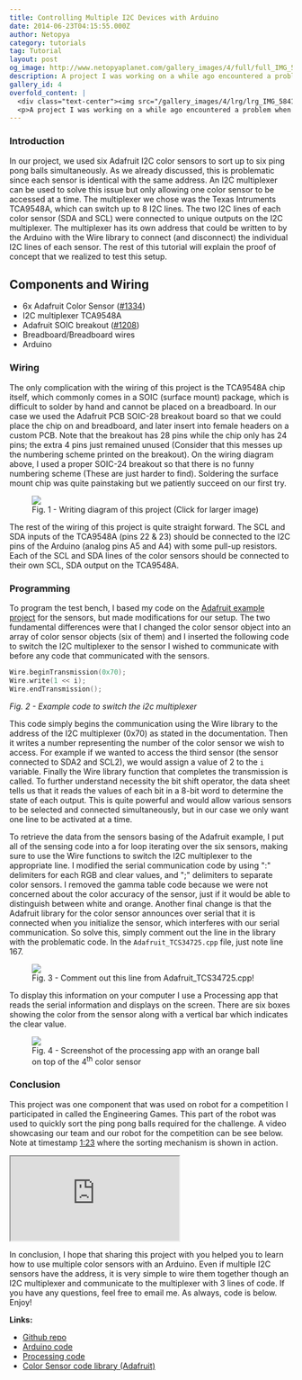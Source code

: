 ```yaml
---
title: Controlling Multiple I2C Devices with Arduino
date: 2014-06-23T04:15:55.000Z
author: Netopya
category: tutorials
tag: Tutorial
layout: post
og_image: http://www.netopyaplanet.com/gallery_images/4/full/full_IMG_5841-Copy.JPG
description: A project I was working on a while ago encountered a problem when we decided to use multiple I2C color sensors. The I2C protocol relies on the fact that each device you connect as a unique address. But in the case of the sensors we were using, the address is hard wired into the device, so connecting multiple identical sensors with the same permanent address would creating a conflict. This problem was easily solved with the use of an I2C multiplexer. Not much information was available on the web regarding this solution, but after doing some research we learned that the implementation is very easy. Read on pass the break to see what we learned and how you can use multiple identical I2C devices in your Arduino projects.
gallery_id: 4
overfold_content: |
  <div class="text-center"><img src="/gallery_images/4/lrg/lrg_IMG_5841-Copy.jpg" class="img-thumbnail mb-3"/></div>
  <p>A project I was working on a while ago encountered a problem when we decided to use multiple I2C color sensors. The I2C protocol relies on the fact that each device you connect as a unique address. But in the case of the sensors we were using, the address is hard wired into the device, so connecting multiple identical sensors with the same permanent address would creating a conflict. This problem was easily solved with the use of an I2C multiplexer. Not much information was available on the web regarding this solution, but after doing some research we learned that the implementation is very easy. Read on pass the break to see what we learned and how you can use multiple identical I2C devices in your Arduino projects.</p>
---
```


### Introduction

In our project, we used six Adafruit I2C color sensors to sort up to six ping pong balls simultaneously. As we already discussed, this is problematic since each sensor is identical with the same address. An I2C multiplexer can be used to solve this issue but only allowing one color sensor to be accessed at a time. The multiplexer we chose was the Texas Intruments TCA9548A, which can switch up to 8 I2C lines. The two I2C lines of each color sensor (SDA and SCL) were connected to unique outputs on the I2C multiplexer. The multiplexer has its own address that could be written to by the Arduino with the Wire library to connect (and disconnect) the individual I2C lines of each sensor. The rest of this tutorial will explain the proof of concept that we realized to test this setup.

## Components and Wiring

- 6x Adafruit Color Sensor ([#1334](http://www.adafruit.com/products/1334))
- I2C multiplexer TCA9548A
- Adafruit SOIC breakout ([#1208](http://www.adafruit.com/products/1208))
- Breadboard/Breadboard wires
- Arduino

### Wiring

The only complication with the wiring of this project is the TCA9548A chip itself, which commonly comes in a SOIC (surface mount) package, which is difficult to solder by hand and cannot be placed on a breadboard. In our case we used the Adafruit PCB SOIC-28 breakout board so that we could place the chip on and breadboard, and later insert into female headers on a custom PCB. Note that the breakout has 28 pins while the chip only has 24 pins; the extra 4 pins just remained unused (Consider that this messes up the numbering scheme printed on the breakout). On the wiring diagram above, I used a proper SOIC-24 breakout so that there is no funny numbering scheme (These are just harder to find). Soldering the surface mount chip was quite painstaking but we patiently succeed on our first try.

<figure>
    <a href="/gallery_images/4/full/full_colorsensordia1_bb.png"><img class="img-thumbnail" src="/gallery_images/4/lrg/lrg_colorsensordia1_bb.jpg"/></a>
    <figcaption>Fig. 1 - Writing diagram of this project (Click for larger image)</figcaption>
</figure>

The rest of the wiring of this project is quite straight forward. The SCL and SDA inputs of the TCA9548A (pins 22 & 23) should be connected to the I2C pins of the Arduino (analog pins A5 and A4) with some pull-up resistors. Each of the SCL and SDA lines of the color sensors should be connected to their own SCL, SDA output on the TCA9548A.

### Programming

To program the test bench, I based my code on the [Adafruit example project](https://learn.adafruit.com/adafruit-color-sensors/overview) for the sensors, but made modifications for our setup. The two fundamental differences were that I changed the color sensor object into an array of color sensor objects (six of them) and I inserted the following code to switch the I2C multiplexer to the sensor I wished to communicate with before any code that communicated with the sensors.

```cpp
Wire.beginTransmission(0x70);
Wire.write(1 << i);
Wire.endTransmission();
```
*Fig. 2 - Example code to switch the i2c multiplexer*

This code simply begins the communication using the Wire library to the address of the I2C multiplexer (0x70) as stated in the documentation. Then it writes a number representing the number of the color sensor we wish to access. For example if we wanted to access the third sensor (the sensor connected to SDA2 and SCL2), we would assign a value of 2 to the `i` variable. Finally the Wire library function that completes the transmission is called. To further understand necessity the bit shift operator, the data sheet tells us that it reads the values of each bit in a 8-bit word to determine the state of each output. This is quite powerful and would allow various sensors to be selected and connected simultaneously, but in our case we only want one line to be activated at a time.

To retrieve the data from the sensors basing of the Adafruit example, I put all of the sensing code into a for loop iterating over the six sensors, making sure to use the Wire functions to switch the I2C multiplexer to the appropriate line. I modified the serial communication code by using ":" delimiters for each RGB and clear values, and ";" delimiters to separate color sensors. I removed the gamma table code because we were not concerned about the color accuracy of the sensor, just if it would be able to distinguish between white and orange. Another final change is that the Adafruit library for the color sensor announces over serial that it is connected when you initialize the sensor, which interferes with our serial communication. So solve this, simply comment out the line in the library with the problematic code. In the `Adafruit_TCS34725.cpp` file, just note line 167.

<figure>
    <a href="/gallery_images/4/full/full_notethis.PNG"><img class="img-thumbnail" src="/gallery_images/4/lrg/lrg_notethis.jpg"/></a>
    <figcaption>Fig. 3 - Comment out this line from Adafruit_TCS34725.cpp!</figcaption>
</figure>

To display this information on your computer I use a Processing app that reads the serial information and displays on the screen. There are six boxes showing the color from the sensor along with a vertical bar which indicates the clear value.

<figure>
    <a href="/gallery_images/4/full/full_screenshot2.JPG"><img class="img-thumbnail" src="/gallery_images/4/lrg/lrg_screenshot2.jpg"/></a>
    <figcaption>Fig. 4 - Screenshot of the processing app with an orange ball on top of the 4<sup>th</sup> color sensor</figcaption>
</figure>

### Conclusion

This project was one component that was used on robot for a competition I participated in called the Engineering Games. This part of the robot was used to quickly sort the ping pong balls required for the challenge. A video showcasing our team and our robot for the competition can be see below. Note at timestamp [1:23](https://www.youtube.com/watch?v=_erLsbOwTc4&list=UUK0Z87bs6PvbSnr4TRXAHFw#t=83) where the sorting mechanism is shown in action.

<div class="row justify-content-center mb-4">
  <div class="col-lg-8 col-md-10 col-12">
    <div class="ratio ratio-4x3">
      <iframe src="https://www.youtube.com/embed/_erLsbOwTc4" title="Engineering Games Robot Demo" allowfullscreen></iframe>
    </div>
  </div>
</div>

In conclusion, I hope that sharing this project with you helped you to learn how to use multiple color sensors with an Arduino. Even if multiple I2C sensors have the address, it is very simple to wire them together though an I2C multiplexer and communicate to the multiplexer with 3 lines of code. If you have any questions, feel free to email me. As always, code is below. Enjoy!

**Links:**
- [Github repo](https://github.com/Netopya/Arduino-I2C-Multi-Color-Sensors)
- [Arduino code](article_code/6/colorviewgood1.zip)
- [Processing code](article_code/6/sketch_131121b_good1.zip)
- [Color Sensor code library (Adafruit)](https://github.com/adafruit/Adafruit_TCS34725)